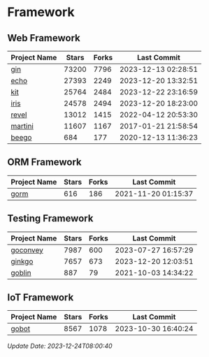 # Framework

## Web Framework
| Project Name | Stars | Forks | Last Commit |
| ------------ | ----- | ----- | ----------- |
| [gin](https://github.com/gin-gonic/gin) | 73200 | 7796 | 2023-12-13 02:28:51 |
| [echo](https://github.com/labstack/echo) | 27393 | 2249 | 2023-12-20 13:32:51 |
| [kit](https://github.com/go-kit/kit) | 25764 | 2484 | 2023-12-22 23:16:59 |
| [iris](https://github.com/kataras/iris) | 24578 | 2494 | 2023-12-20 18:23:00 |
| [revel](https://github.com/revel/revel) | 13012 | 1415 | 2022-04-12 20:53:30 |
| [martini](https://github.com/go-martini/martini) | 11607 | 1167 | 2017-01-21 21:58:54 |
| [beego](https://github.com/astaxie/beego) | 684 | 177 | 2020-12-13 11:36:23 |

## ORM Framework
| Project Name | Stars | Forks | Last Commit |
| ------------ | ----- | ----- | ----------- |
| [gorm](https://github.com/jinzhu/gorm) | 616 | 186 | 2021-11-20 01:15:37 |

## Testing Framework
| Project Name | Stars | Forks | Last Commit |
| ------------ | ----- | ----- | ----------- |
| [goconvey](https://github.com/smartystreets/goconvey) | 7987 | 600 | 2023-07-27 16:57:29 |
| [ginkgo](https://github.com/onsi/ginkgo) | 7657 | 673 | 2023-12-20 12:03:51 |
| [goblin](https://github.com/franela/goblin) | 887 | 79 | 2021-10-03 14:34:22 |

## IoT Framework
| Project Name | Stars | Forks | Last Commit |
| ------------ | ----- | ----- | ----------- |
| [gobot](https://github.com/hybridgroup/gobot) | 8567 | 1078 | 2023-10-30 16:40:24 |

*Update Date: 2023-12-24T08:00:40*